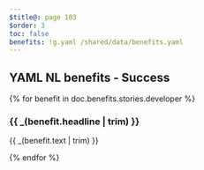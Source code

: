 ```yaml
---
$title@: page 103
$order: 3
toc: false
benefits: !g.yaml /shared/data/benefits.yaml
---
```


## YAML NL benefits - Success

{% for benefit in doc.benefits.stories.developer %}
  <div class="">
    <h3 class=""> {{ _(benefit.headline | trim) }} </h3>
     <p class=""> {{ _(benefit.text | trim) }} </p>
  </div>
{% endfor %}

